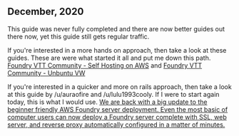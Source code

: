 ## December, 2020
This guide was never fully completed and there are now better guides out there now, yet this guide still gets regular traffic. 

If you're interested in a more hands on approach, then take a look at these guides. These are were what started it all and put me down this path. [Foundry VTT Community - Self Hosting on AWS](https://foundry-vtt-community.github.io/wiki/Self-Hosting-on-AWS/)
and [Foundry VTT Community - Unbuntu VW](https://github.com/foundry-vtt-community/wiki/wiki/Ubuntu-VM)

If you're interested in a quicker and more on rails approach, then take a look at this guide by /u/auraofire and /u/lulu1993cooly. If I were to start again today, this is what I would use. [We are back with a big update to the beginner friendly AWS Foundry server deployment. Even the most basic of computer users can now deploy a Foundry server complete with SSL, web server, and reverse proxy automatically configured in a matter of minutes.](https://www.reddit.com/r/FoundryVTT/comments/j3bpdb/we_are_back_with_a_big_update_to_the_beginner/)


